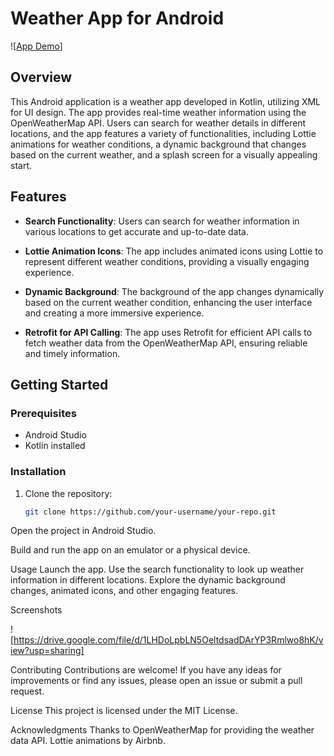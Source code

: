 # Weather App for Android

![[App Demo](https://drive.google.com/file/d/11E8xuVMH8SkUL03s2ME-150nwZ1QRtsZ/view?usp=sharing)]

## Overview

This Android application is a weather app developed in Kotlin, utilizing XML for UI design. The app provides real-time weather information using the OpenWeatherMap API. Users can search for weather details in different locations, and the app features a variety of functionalities, including Lottie animations for weather conditions, a dynamic background that changes based on the current weather, and a splash screen for a visually appealing start.

## Features

- **Search Functionality**: Users can search for weather information in various locations to get accurate and up-to-date data.

- **Lottie Animation Icons**: The app includes animated icons using Lottie to represent different weather conditions, providing a visually engaging experience.

- **Dynamic Background**: The background of the app changes dynamically based on the current weather condition, enhancing the user interface and creating a more immersive experience.

- **Retrofit for API Calling**: The app uses Retrofit for efficient API calls to fetch weather data from the OpenWeatherMap API, ensuring reliable and timely information.

## Getting Started

### Prerequisites

- Android Studio
- Kotlin installed

### Installation

1. Clone the repository:

   ```bash
   git clone https://github.com/your-username/your-repo.git
Open the project in Android Studio.

Build and run the app on an emulator or a physical device.

Usage
Launch the app.
Use the search functionality to look up weather information in different locations.
Explore the dynamic background changes, animated icons, and other engaging features.

Screenshots

![https://drive.google.com/file/d/1LHDoLpbLN5OeltdsadDArYP3Rmlwo8hK/view?usp=sharing]

Contributing
Contributions are welcome! If you have any ideas for improvements or find any issues, please open an issue or submit a pull request.

License
This project is licensed under the MIT License.

Acknowledgments
Thanks to OpenWeatherMap for providing the weather data API.
Lottie animations by Airbnb.
